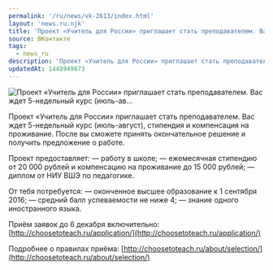 ```yaml
---
permalink: '/ru/news/vk-2613/index.html'
layout: 'news.ru.njk'
title: 'Проект «Учитель для России» приглашает стать преподавателем. Вас ждет 5-недельный курс (июль-ав'
source: ВКонтакте
tags:
  - news_ru
description: 'Проект «Учитель для России» приглашает стать преподавателем. Вас ждет 5-недельный курс (июль-ав…'
updatedAt: 1448949673
---
```

![Проект «Учитель для России» приглашает стать преподавателем. Вас ждет 5-недельный курс (июль-ав…](https://sun9-9.userapi.com/impf/c629320/v629320323/28731/c1X3wh8goNs.jpg?size=604x404&quality=96&proxy=1&sign=a5dd1a40777412f21a4f17a98b56f29b&c_uniq_tag=_4DTBZ5geZML4bLLPkno2Hmyjvj_fm6g2Bw5FUPDYRc&type=album)

Проект «Учитель для России» приглашает стать преподавателем. Вас ждет 5-недельный курс (июль-август), стипендия и компенсация на проживание. После вы сможете принять окончательное решение и получить предложение о работе.

Проект предоставляет:
— работу в школе;
— ежемесячная стипендию от 20 000 рублей и компенсацию на проживание до 15 000 рублей;
— диплом от НИУ ВШЭ по педагогике.

От тебя потребуется:
— оконченное высшее образование к 1 сентября 2016;
— средний балл успеваемости не ниже 4;
— знание одного иностранного языка.

Приём заявок до 6 декабря включительно: [http://choosetoteach.ru/application/](http://choosetoteach.ru/application/)

Подробнее о правилах приёма: [http://choosetoteach.ru/about/selection/](http://choosetoteach.ru/about/selection/)

